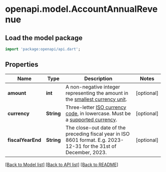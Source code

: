 # openapi.model.AccountAnnualRevenue

## Load the model package
```dart
import 'package:openapi/api.dart';
```

## Properties
Name | Type | Description | Notes
------------ | ------------- | ------------- | -------------
**amount** | **int** | A non-negative integer representing the amount in the [smallest currency unit](/currencies#zero-decimal). | [optional] 
**currency** | **String** | Three-letter [ISO currency code](https://www.iso.org/iso-4217-currency-codes.html), in lowercase. Must be a [supported currency](https://stripe.com/docs/currencies). | [optional] 
**fiscalYearEnd** | **String** | The close-out date of the preceding fiscal year in ISO 8601 format. E.g. 2023-12-31 for the 31st of December, 2023. | [optional] 

[[Back to Model list]](../README.md#documentation-for-models) [[Back to API list]](../README.md#documentation-for-api-endpoints) [[Back to README]](../README.md)


